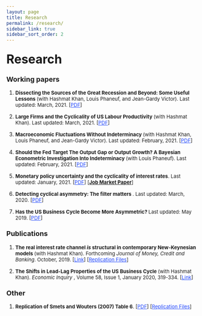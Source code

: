 ```yaml
---
layout: page
title: Research
permalink: /research/
sidebar_link: true
sidebar_sort_order: 2
---
```

### <font size="6"> Research  </font>

### <font size="4">  Working papers  </font>

<ol>

<font size="2"> <li>  <b>  Dissecting the Sources of the Great Recession and Beyond: Some Useful Lessons  </b> (with Hashmat Khan, Louis Phaneuf, and Jean-Gardy Victor). Last updated: March, 2021. [<a href="https://braultjosh.github.io/pdfs/Dissecting_GR.pdf" style="color:#1F45FC" target="blank">PDF</a>]  </li></font>

<font size="2"> <li>  <b> Large Firms and the Cyclicality of US Labour Productivity </b> (with Hashmat Khan). Last updated: March, 2021. [<a href="https://carleton.ca/economics/wp-content/uploads/cewp21-02.pdf" style="color:#1F45FC" target="blank">PDF</a>] </li></font>

<font size="2"> <li>  <b> Macroeconomic Fluctuations Without Indeterminacy </b> (with Hashmat Khan, Louis Phaneuf, and Jean-Gardy Victor). Last updated: February, 2021. [<a href="https://braultjosh.github.io/pdfs/Macro_Fluctuations.pdf" style="color:#1F45FC" target="blank">PDF</a>] </li></font>

<font size="2"> <li>  <b> Should the Fed Target The Output Gap or Output Growth? A Bayesian Econometric Investigation Into Indeterminacy </b> (with Louis Phaneuf). Last updated: February, 2021. [<a href="https://braultjosh.github.io/pdfs/BP_2021_Indeterminacy.pdf" style="color:#1F45FC" target="blank">PDF</a>] </li></font>

<font size="2"> <li>  <b> Monetary policy uncertainty and the cyclicality of interest rates</b>. Last updated: January, 2021. [<a href="https://braultjosh.github.io/pdfs/jobmarketpaper.pdf" style="color:#1F45FC" target="blank">PDF</a>] [<strong><u>Job Market Paper</u></strong>]</li></font>

<font size="2"> <li>  <b> Detecting cyclical asymmetry: The filter matters </b>. Last updated: March, 2020. [<a href="https://braultjosh.github.io/pdfs/Filtering_Brault_V5.pdf" style="color:#1F45FC" target="blank">PDF</a>] </li></font>

<font size="2"> <li> <b> Has the US Business Cycle Become More Asymmetric? </b> Last updated: May 2019. [<a href="https://braultjosh.github.io/pdfs/asymmetry_2019.pdf" style="color:#1F45FC" target="blank">PDF</a>] </li></font>

</ol>

### <font size="4">  Publications  </font>

<ol>

<font size="2"> <li>  <b> The real interest rate channel <em> is </em> structural in contemporary New-Keynesian models </b> (with Hashmat Khan).  Forthcoming <i> Journal of Money, Credit and Banking</i>. October, 2019. [<a href="https://ideas.repec.org/p/car/carecp/19-05.html" style="color:#1F45FC">Link</a>]  [<a href="https://github.com/braultjosh/BK2019JMCB" style="color:#1F45FC">Replication Files</a>]</li> </font>


<font size="2"> <li> <b> The Shifts in Lead-Lag Properties of the US Business Cycle </b> (with Hashmat Khan). <i> Economic Inquiry </i>, Volume 58, Issue 1, January 2020, 319-334. [<a href="https://onlinelibrary.wiley.com/doi/full/10.1111/ecin.12841" style="color:#1F45FC">Link</a>]  </li> </font>

</ol>

### <font size="4">  Other  </font>

<ol>

<font size="2"> <li>  <b> Replication of Smets and Wouters (2007) Table 6</b>. [<a href="https://braultjosh.github.io/pdfs/SW_Table6_V1.pdf" style="color:#1F45FC" target="blank">PDF</a>] [<a href="https://github.com/braultjosh/SW2007_Table6" style="color:#1F45FC">Replication Files</a>] </li></font>

</ol>
